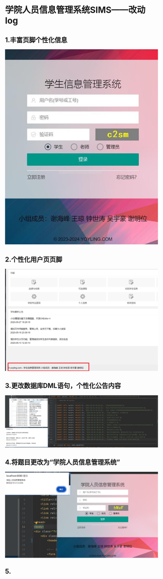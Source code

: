 # 学院人员信息管理系统SIMS——改动log
## 1.丰富页脚个性化信息
![](README_files/4.jpg)
## 2.个性化用户页页脚
![](README_files/1.png)
## 3.更改数据库DML语句，个性化公告内容
![](README_files/2.png)
## 4.将题目更改为“学院人员信息管理系统”
![](README_files/3.png)
## 5.